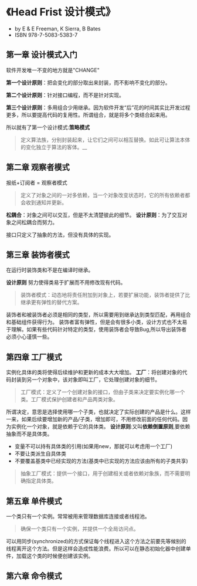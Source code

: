 # 《Head Frist 设计模式》
* by E & E Freeman, K Sierra, B Bates
* ISBN 978-7-5083-5383-7

## 第一章 设计模式入门

软件开发唯一不变的地方就是"CHANGE"

**第一个设计原则**：把会变化的部分取出来封装，而不影响不变化的部分。

**第二个设计原则**：针对接口编程，而不是针对实现。

**第三个设计原则**：多用组合少用继承。因为软件开发“后”花的时间其实比开发过程更多，所以要提高代码的复用性。所谓组合，就是将多个类结合起来用。

所以就有了第一个设计模式:**策略模式**
>定义算法族，分别封装起来，让它们之间可以相互替换。如此可让算法本体的变化独立于算法的客体。__

## 第二章 观察者模式

报纸+订阅者 = 观察者模式
>定义了对象之间的一对多依赖，当一个对象改变状态时，它的所有依赖者都会收到通知并更新。

**松耦合**：对象之间可以交互，但是不太清楚彼此的细节。
**设计原则**：为了交互对象之间松耦合而努力。

接口只定义了抽象的方法，但没有具体的实现。

## 第三章 装饰者模式
在运行时装饰类和不是在编译时继承。

**设计原则** 努力使得类易于扩展而不用修改现有代码。
>装饰者模式：动态地将责任附加到对象上，若要扩展功能，装饰者提供了比继承更有弹性的替代方案。

装饰者和被装饰者必须是相同的类型，所以需要用到继承达到类型匹配，再用组合和基础组件获得行为。
装饰者富有弹性，但是会有很多小类，设计方式也不太易于理解。如果有些代码针对特定的类型，使用装饰者会导致Bug,所以导出装饰者必须小心谨慎一些。

## 第四章 工厂模式

实例化具体的类将使得后续维护和更新的成本大大增加。
**工厂**：将创建对象的代码封装到另一个对象中，该对象即叫工厂，它处理创建对象的细节。
>工厂模式：定义了一个创建对象的接口，但由子类来决定要实例化哪一个类。工厂模式保护创建者和产品两类对象。

所谓决定，意思是选择使用哪一个子类，也就决定了实际创建的产品是什么。这样一来，如果后续要增加新的产品/子类，增加即可，不用修改前面的任何代码。因为实例化一个对象，就是依赖于它的具体类。
**设计原则**:又叫**依赖倒置原则**,要依赖抽象而不是具体类。
* 变量不可以持有具体类的引用(如果用new，那就可以考虑用一个工厂)
* 不要让类派生自具体类
* 不要覆盖基类中已经实现的方法(基类中已实现的方法应该由所有的子类共享)

>抽象工厂模式：提供一个接口，用于创建相关或者依赖对象族，而不需要明确指定具体类。

## 第五章 单件模式
一个类只有一个实例。常常被用来管理数据库连接或者线程池。
>确保一个类只有一个实例，并提供一个全局访问点。

可以用同步(synchronized)的方式保证每个线程进入这个方法之前要先等候别的线程离开这个方法。但是这样会造成性能浪费。所以可以在静态初始化器中创建单件，加载这个类的时候便创建该实例。

## 第六章 命令模式

